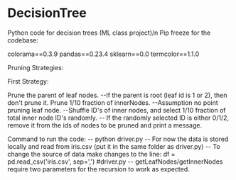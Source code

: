 # DecisionTree
Python code for decision trees (ML class project)/n
Pip freeze for the codebase:

colorama==0.3.9
pandas==0.23.4
sklearn==0.0
termcolor==1.1.0

Pruning Strategies:

First Strategy:

Prune the parent of leaf nodes.
 --If the parent is root (leaf id is 1 or 2), then don't prune it.
Prune 1/10 fraction of innerNodes.
 --Assumption no point pruning leaf node.
 --Shuffle ID's of inner nodes, and select 1/10 fraction of total inner node ID's randomly.
 -- If the randomly selected ID is either 0/1/2, remove it from the ids of nodes to be pruned and print a message.

 Command to run the code:
  -- python driver.py
  -- For now the data is stored locally and read from iris.csv (put it in the same folder as driver.py)
  -- To change the source of data make changes to the line:
    df = pd.read_csv('iris.csv', sep=',') #driver.py
  -- getLeafNodes/getInnerNodes require two parameters for the recursion to work as expected.
